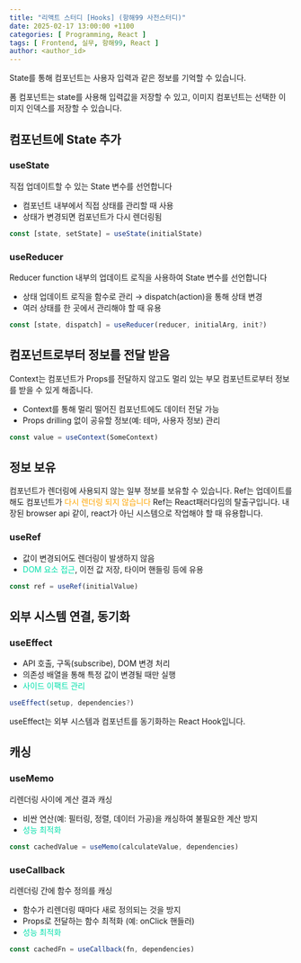 ```yaml
---
title: "리액트 스터디 [Hooks] (항해99 사전스터디)"
date: 2025-02-17 13:00:00 +1100
categories: [ Programming, React ]
tags: [ Frontend, 실무, 항해99, React ]
author: <author_id>   
---
```


 
State를 통해 컴포넌트는 사용자 입력과 같은 정보를 기억할 수 있습니다.

폼 컴포넌트는 state를 사용해 입력값을 저장할 수 있고, 이미지 컴포넌트는 선택한 이미지 인덱스를 저장할 수 있습니다.

## 컴포넌트에 State 추가

### useState

직접 업데이트할 수 있는 State 변수를 선언합니다
- 컴포넌트 내부에서 직접 상태를 관리할 때 사용
- 상태가 변경되면 컴포넌트가 다시 렌더링됨
```typescript
const [state, setState] = useState(initialState)
```

### useReducer 

Reducer function 내부의 업데이트 로직을 사용하여 State 변수를 선언합니다
- 상태 업데이트 로직을 함수로 관리 → dispatch(action)을 통해 상태 변경
- 여러 상태를 한 곳에서 관리해야 할 때 유용

```typescript
const [state, dispatch] = useReducer(reducer, initialArg, init?)
```

## 컴포넌트로부터 정보를 전달 받음

Context는 컴포넌트가 Props를 전달하지 않고도 멀리 있는 부모 컴포넌트로부터 정보를 받을 수 있게 해줍니다.
- Context를 통해 멀리 떨어진 컴포넌트에도 데이터 전달 가능
- Props drilling 없이 공유할 정보(예: 테마, 사용자 정보) 관리
```typescript
const value = useContext(SomeContext)
```

## 정보 보유

컴포넌트가 렌더링에 사용되지 않는 일부 정보를 보유할 수 있습니다. 
Ref는 업데이트를 해도 컴포넌트가 <font color="orange">다시 렌더링 되지 않습니다</font>
Ref는 React패러다임의 탈출구입니다. 
내장된 browser api 같이, react가 아닌 시스템으로 작업해야 할 때 유용합니다.

### useRef
- 값이 변경되어도 렌더링이 발생하지 않음
- <font color="olivegrab">DOM 요소 접근</font>, 이전 값 저장, 타이머 핸들링 등에 유용
```typescript
const ref = useRef(initialValue)
```

## 외부 시스템 연결, 동기화

### useEffect
- API 호출, 구독(subscribe), DOM 변경 처리
- 의존성 배열을 통해 특정 값이 변경될 때만 실행
- <font color="olivegrab">사이드 이팩트 관리</font>
```typescript
useEffect(setup, dependencies?)
```
useEffect는 외부 시스템과 컴포넌트를 동기화하는 React Hook입니다.

## 캐싱

### useMemo

리렌더링 사이에 계산 결과 캐싱
- 비싼 연산(예: 필터링, 정렬, 데이터 가공)을 캐싱하여 불필요한 계산 방지
- <font color="olivegrab">성능 최적화</font>
```typescript
const cachedValue = useMemo(calculateValue, dependencies)
```

### useCallback
리렌더링 간에 함수 정의를 캐싱
- 함수가 리렌더링 때마다 새로 정의되는 것을 방지
- Props로 전달하는 함수 최적화 (예: onClick 핸들러)
- <font color="olivegrab">성능 최적화</font>
```typescript
const cachedFn = useCallback(fn, dependencies)
```
